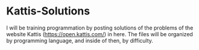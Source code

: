 # Kattis-Solutions
I will be training programmation by posting solutions of the problems of the website Kattis (https://open.kattis.com/) in here. The files will be organized by programming language, and inside of then, by difficulty. 
